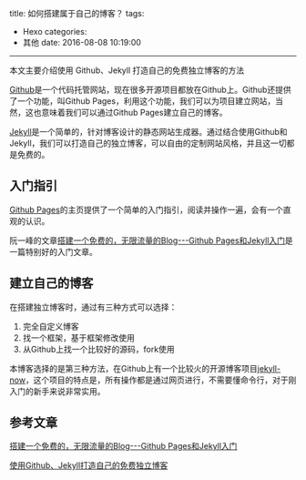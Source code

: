 title: 如何搭建属于自己的博客？
tags:
  - Hexo
categories:
  - 其他
date: 2016-08-08 10:19:00
---
本文主要介绍使用 Github、Jekyll 打造自己的免费独立博客的方法

[Github](http://www.github.com)是一个代码托管网站，现在很多开源项目都放在Github上。Github还提供了一个功能，叫Github Pages，利用这个功能，我们可以为项目建立网站，当然，这也意味着我们可以通过Github Pages建立自己的博客。

[Jekyll](http://jekyllrb.com/)是一个简单的，针对博客设计的静态网站生成器。通过结合使用Github和Jekyll，我们可以打造自己的独立博客，可以自由的定制网站风格，并且这一切都是免费的。

## 入门指引

[Github Pages](https://pages.github.com/)的主页提供了一个简单的入门指引，阅读并操作一遍，会有一个直观的认识。

阮一峰的文章[搭建一个免费的，无限流量的Blog---Github Pages和Jekyll入门](http://www.ruanyifeng.com/blog/2012/08/blogging_with_jekyll.html)是一篇特别好的入门文章。

## 建立自己的博客

在搭建独立博客时，通过有三种方式可以选择：
 
   1. 完全自定义博客
   2. 找一个框架，基于框架修改使用
   3. 从Github上找一个比较好的源码，fork使用

本博客选择的是第三种方法，在Github上有一个比较火的开源博客项目[jekyll-now](https://github.com/barryclark/jekyll-now)，这个项目的特点是，所有操作都是通过网页进行，不需要懂命令行，对于刚入门的新手来说非常实用。

## 参考文章
[搭建一个免费的，无限流量的Blog---Github Pages和Jekyll入门](http://www.ruanyifeng.com/blog/2012/08/blogging_with_jekyll.html)

[使用Github、Jekyll打造自己的免费独立博客](http://blog.csdn.net/on_1y/article/details/19259435)